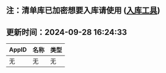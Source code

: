 ## 注：清单库已加密想要入库请使用 ([入库工具](https://github.com/BlankTMing/ManifestAutoUpdate/releases))

## 更新时间：2024-09-28 16:24:33
| AppID | 名称 | 类型  |
| :-------------------- | :----------------------------- | :----------- |
| 无 | 无 | 无 |
